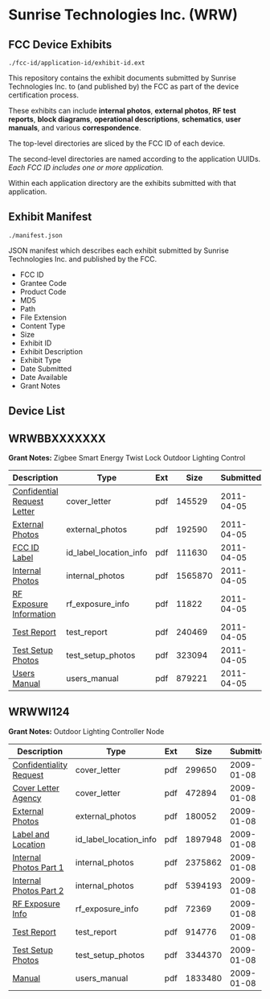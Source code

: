 # Sunrise Technologies Inc. (WRW)
## FCC Device Exhibits

```
./fcc-id/application-id/exhibit-id.ext
```

This repository contains the exhibit documents submitted by Sunrise Technologies Inc. to (and published by) the FCC as part of the device certification process.

These exhibits can include **internal photos**, **external photos**, **RF test reports**, **block diagrams**, **operational descriptions**, **schematics**, **user manuals**, and various **correspondence**.

The top-level directories are sliced by the FCC ID of each device.

The second-level directories are named according to the application UUIDs. *Each FCC ID includes one or more application.*

Within each application directory are the exhibits submitted with that application. 

## Exhibit Manifest

```
./manifest.json
```

JSON manifest which describes each exhibit submitted by Sunrise Technologies Inc. and published by the FCC.

- FCC ID
- Grantee Code
- Product Code
- MD5
- Path
- File Extension
- Content Type
- Size
- Exhibit ID
- Exhibit Description
- Exhibit Type
- Date Submitted
- Date Available
- Grant Notes

## Device List
## WRWBBXXXXXXX
**Grant Notes:** Zigbee Smart Energy Twist Lock Outdoor Lighting Control

| Description | Type | Ext | Size | Submitted | Available |
| ----------- | ---- | --- | ---- | --------- | --------- |
| [Confidential Request Letter](WRWBBXXXXXXX/cdb7f7994f5deef1114839d7f4590799/1443863.pdf) | cover_letter | pdf | 145529 | 2011-04-05 | 2011-04-05 |
| [External Photos](WRWBBXXXXXXX/cdb7f7994f5deef1114839d7f4590799/1443864.pdf) | external_photos | pdf | 192590 | 2011-04-05 | 2011-04-05 |
| [FCC ID Label](WRWBBXXXXXXX/cdb7f7994f5deef1114839d7f4590799/1443865.pdf) | id_label_location_info | pdf | 111630 | 2011-04-05 | 2011-04-05 |
| [Internal Photos](WRWBBXXXXXXX/cdb7f7994f5deef1114839d7f4590799/1443866.pdf) | internal_photos | pdf | 1565870 | 2011-04-05 | 2011-04-05 |
| [RF Exposure Information](WRWBBXXXXXXX/cdb7f7994f5deef1114839d7f4590799/1443872.pdf) | rf_exposure_info | pdf | 11822 | 2011-04-05 | 2011-04-05 |
| [Test Report](WRWBBXXXXXXX/cdb7f7994f5deef1114839d7f4590799/1443869.pdf) | test_report | pdf | 240469 | 2011-04-05 | 2011-04-05 |
| [Test Setup Photos](WRWBBXXXXXXX/cdb7f7994f5deef1114839d7f4590799/1443870.pdf) | test_setup_photos | pdf | 323094 | 2011-04-05 | 2011-04-05 |
| [Users Manual](WRWBBXXXXXXX/cdb7f7994f5deef1114839d7f4590799/1443871.pdf) | users_manual | pdf | 879221 | 2011-04-05 | 2011-04-05 |
## WRWWI124
**Grant Notes:** Outdoor Lighting Controller Node

| Description | Type | Ext | Size | Submitted | Available |
| ----------- | ---- | --- | ---- | --------- | --------- |
| [Confidentiality Request](WRWWI124/d4fb42bce5ca3ecf3fbc4074dcd6effb/1053506.pdf) | cover_letter | pdf | 299650 | 2009-01-08 | 2009-01-08 |
| [Cover Letter Agency](WRWWI124/d4fb42bce5ca3ecf3fbc4074dcd6effb/1053507.pdf) | cover_letter | pdf | 472894 | 2009-01-08 | 2009-01-08 |
| [External Photos](WRWWI124/d4fb42bce5ca3ecf3fbc4074dcd6effb/1053498.pdf) | external_photos | pdf | 180052 | 2009-01-08 | 2009-01-08 |
| [Label and Location](WRWWI124/d4fb42bce5ca3ecf3fbc4074dcd6effb/1053499.pdf) | id_label_location_info | pdf | 1897948 | 2009-01-08 | 2009-01-08 |
| [Internal Photos Part 1](WRWWI124/d4fb42bce5ca3ecf3fbc4074dcd6effb/1053515.pdf) | internal_photos | pdf | 2375862 | 2009-01-08 | 2009-01-08 |
| [Internal Photos Part 2](WRWWI124/d4fb42bce5ca3ecf3fbc4074dcd6effb/1053516.pdf) | internal_photos | pdf | 5394193 | 2009-01-08 | 2009-01-08 |
| [RF Exposure Info](WRWWI124/d4fb42bce5ca3ecf3fbc4074dcd6effb/1053505.pdf) | rf_exposure_info | pdf | 72369 | 2009-01-08 | 2009-01-08 |
| [Test Report](WRWWI124/d4fb42bce5ca3ecf3fbc4074dcd6effb/1053502.pdf) | test_report | pdf | 914776 | 2009-01-08 | 2009-01-08 |
| [Test Setup Photos](WRWWI124/d4fb42bce5ca3ecf3fbc4074dcd6effb/1053503.pdf) | test_setup_photos | pdf | 3344370 | 2009-01-08 | 2009-01-08 |
| [Manual](WRWWI124/d4fb42bce5ca3ecf3fbc4074dcd6effb/1053504.pdf) | users_manual | pdf | 1833480 | 2009-01-08 | 2009-01-08 |

